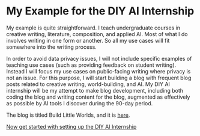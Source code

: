 # My Example for the DIY AI Internship

My example is quite straightforward. I teach undergraduate courses in creative writing, literature, composition, and applied AI. Most of what I do involves writing in one form or another. So all my use cases will fit somewhere into the writing process.

In order to avoid data privacy issues, I will not include specific examples of teaching use cases (such as providing feedback on student writing). Instead I will focus my use cases on public-facing writing where privacy is not an issue. For this purpose, I will start building a blog with frequent blog posts related to creative writing, world-building, and AI. My DIY AI internship will be my attempt to make blog development, including both coding the blog and writing content for the blog, augmented as effectively as possible by AI tools I discover during the 90-day period.

The blog is titled Build Little Worlds, and it is [here](https://www.buildlittleworlds.com/).

[Now get started with setting up the DIY AI Internship](setting-it-up.md)
